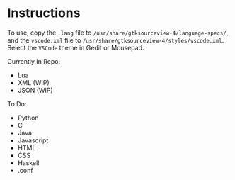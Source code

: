# Instructions

To use, copy the `.lang` file to `/usr/share/gtksourceview-4/language-specs/`, and the `vscode.xml` file to `/usr/share/gtksourceview-4/styles/vscode.xml`. Select the `VSCode` theme in Gedit or Mousepad.

Currently In Repo:

* Lua
* XML (WIP)
* JSON (WIP)

To Do: 

* Python
* C
* Java
* Javascript
* HTML
* CSS
* Haskell
* .conf
